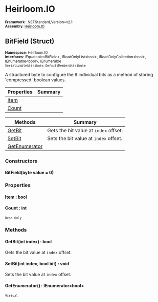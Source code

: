 # Heirloom.IO

<small>**Framework**: .NETStandard,Version=v2.1</small>  
<small>**Assembly**: [Heirloom.IO](../Heirloom.IO/Heirloom.IO.md)</small>  

## BitField (Struct)
<small>**Namespace**: Heirloom.IO</small>  
<small>**Interfaces**: IEquatable\<BitField>, IReadOnlyList\<bool>, IReadOnlyCollection\<bool>, IEnumerable\<bool>, IEnumerable</small>  
<small>`SerializableAttribute`, `DefaultMemberAttribute`</small>

A structured byte to configure the 8 individual bits as a method of storing 'compressed' boolean values.

| Properties            | Summary |
|-----------------------|---------|
| [Item](#ITE8B5A2F95)  |         |
| [Count](#COU73CA0BBB) |         |

| Methods                       | Summary                               |
|-------------------------------|---------------------------------------|
| [GetBit](#GETADBE54DD)        | Gets the bit value at `index` offset. |
| [SetBit](#SET69B76502)        | Sets the bit value at `index` offset. |
| [GetEnumerator](#GETE8195C76) |                                       |

### Constructors

#### BitField(byte value = 0)

### Properties

#### <a name="ITE8B5A2F95"></a>Item : bool


#### <a name="COU73CA0BBB"></a>Count : int

<small>`Read Only`</small>

### Methods

#### <a name="GETADBE54DD"></a>GetBit(int index) : bool

Gets the bit value at `index` offset.


#### <a name="SET69B76502"></a>SetBit(int index, bool bit) : void

Sets the bit value at `index` offset.


#### <a name="GETE8195C76"></a>GetEnumerator() : IEnumerator\<bool>
<small>`Virtual`</small>


